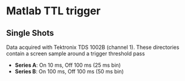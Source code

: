 # Matlab TTL trigger

## Single Shots

Data acquired with Tektronix TDS 1002B (channel 1). These directories contain a screen sample around a trigger threshold pass

* **Series A**: On 10 ms, Off 100 ms (25 ms bin)
* **Series B**: On 100 ms, Off 100 ms (50 ms bin)


